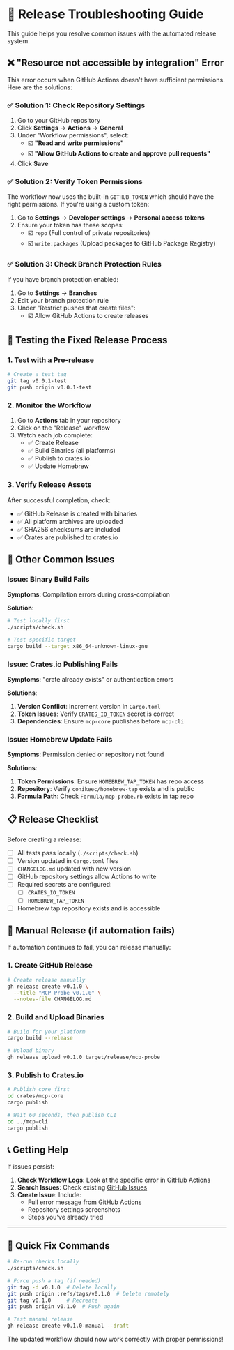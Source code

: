 # 🔧 Release Troubleshooting Guide

This guide helps you resolve common issues with the automated release system.

## ❌ "Resource not accessible by integration" Error

This error occurs when GitHub Actions doesn't have sufficient permissions. Here are the solutions:

### ✅ Solution 1: Check Repository Settings

1. Go to your GitHub repository
2. Click **Settings** → **Actions** → **General**
3. Under "Workflow permissions", select:
   - ☑️ **"Read and write permissions"**
   - ☑️ **"Allow GitHub Actions to create and approve pull requests"**
4. Click **Save**

### ✅ Solution 2: Verify Token Permissions

The workflow now uses the built-in `GITHUB_TOKEN` which should have the right permissions. If you're using a custom token:

1. Go to **Settings** → **Developer settings** → **Personal access tokens**
2. Ensure your token has these scopes:
   - ☑️ `repo` (Full control of private repositories)
   - ☑️ `write:packages` (Upload packages to GitHub Package Registry)

### ✅ Solution 3: Check Branch Protection Rules

If you have branch protection enabled:

1. Go to **Settings** → **Branches**
2. Edit your branch protection rule
3. Under "Restrict pushes that create files":
   - ☑️ Allow GitHub Actions to create releases

## 🚀 Testing the Fixed Release Process

### 1. Test with a Pre-release

```bash
# Create a test tag
git tag v0.0.1-test
git push origin v0.0.1-test
```

### 2. Monitor the Workflow

1. Go to **Actions** tab in your repository
2. Click on the "Release" workflow
3. Watch each job complete:
   - ✅ Create Release
   - ✅ Build Binaries (all platforms)
   - ✅ Publish to crates.io
   - ✅ Update Homebrew

### 3. Verify Release Assets

After successful completion, check:

- ✅ GitHub Release is created with binaries
- ✅ All platform archives are uploaded
- ✅ SHA256 checksums are included
- ✅ Crates are published to crates.io

## 🐛 Other Common Issues

### Issue: Binary Build Fails

**Symptoms**: Compilation errors during cross-compilation

**Solution**:

```bash
# Test locally first
./scripts/check.sh

# Test specific target
cargo build --target x86_64-unknown-linux-gnu
```

### Issue: Crates.io Publishing Fails

**Symptoms**: "crate already exists" or authentication errors

**Solutions**:

1. **Version Conflict**: Increment version in `Cargo.toml`
2. **Token Issues**: Verify `CRATES_IO_TOKEN` secret is correct
3. **Dependencies**: Ensure `mcp-core` publishes before `mcp-cli`

### Issue: Homebrew Update Fails

**Symptoms**: Permission denied or repository not found

**Solutions**:

1. **Token Permissions**: Ensure `HOMEBREW_TAP_TOKEN` has repo access
2. **Repository**: Verify `conikeec/homebrew-tap` exists and is public
3. **Formula Path**: Check `Formula/mcp-probe.rb` exists in tap repo

## 📋 Release Checklist

Before creating a release:

- [ ] All tests pass locally (`./scripts/check.sh`)
- [ ] Version updated in `Cargo.toml` files
- [ ] `CHANGELOG.md` updated with new version
- [ ] GitHub repository settings allow Actions to write
- [ ] Required secrets are configured:
  - [ ] `CRATES_IO_TOKEN`
  - [ ] `HOMEBREW_TAP_TOKEN`
- [ ] Homebrew tap repository exists and is accessible

## 🔄 Manual Release (if automation fails)

If automation continues to fail, you can release manually:

### 1. Create GitHub Release

```bash
# Create release manually
gh release create v0.1.0 \
  --title "MCP Probe v0.1.0" \
  --notes-file CHANGELOG.md
```

### 2. Build and Upload Binaries

```bash
# Build for your platform
cargo build --release

# Upload binary
gh release upload v0.1.0 target/release/mcp-probe
```

### 3. Publish to Crates.io

```bash
# Publish core first
cd crates/mcp-core
cargo publish

# Wait 60 seconds, then publish CLI
cd ../mcp-cli
cargo publish
```

## 📞 Getting Help

If issues persist:

1. **Check Workflow Logs**: Look at the specific error in GitHub Actions
2. **Search Issues**: Check existing [GitHub Issues](https://github.com/conikeec/mcp-probe/issues)
3. **Create Issue**: Include:
   - Full error message from GitHub Actions
   - Repository settings screenshots
   - Steps you've already tried

---

## 🎯 Quick Fix Commands

```bash
# Re-run checks locally
./scripts/check.sh

# Force push a tag (if needed)
git tag -d v0.1.0  # Delete locally
git push origin :refs/tags/v0.1.0  # Delete remotely
git tag v0.1.0     # Recreate
git push origin v0.1.0  # Push again

# Test manual release
gh release create v0.1.0-manual --draft
```

The updated workflow should now work correctly with proper permissions!

